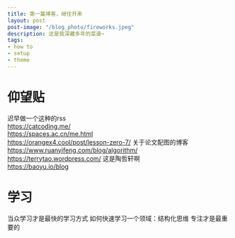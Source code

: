 ```yaml
---
title: 第一篇博客，继往开来
layout: post
post-image: "/blog_photo/fireworks.jpeg"
description: 这是我深藏多年的菜谱~
tags:
- how to
- setup
- theme
---
```


# 仰望贴

迟早做一个这种的rss  
https://catcoding.me/  
https://spaces.ac.cn/me.html  
https://orangex4.cool/post/lesson-zero-7/  关于论文配图的博客  
https://www.ruanyifeng.com/blog/algorithm/  
https://terrytao.wordpress.com/ 这是陶哲轩啊  
https://baoyu.io/blog  
  
# 学习

当众学习才是最快的学习方式
如何快速学习一个领域：结构化思维 
专注才是最重要的
# 

